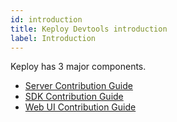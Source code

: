 ```yaml
---
id: introduction
title: Keploy Devtools introduction
label: Introduction
---
```

Keploy has 3 major components.

- [Server Contribution Guide](/docs/devtools/server-contrib-guide) 
- [SDK Contribution Guide](/docs/devtools/sdk-contrib-guide)
- [Web UI Contribution Guide](/docs/devtools/ui-contrib-guide)
